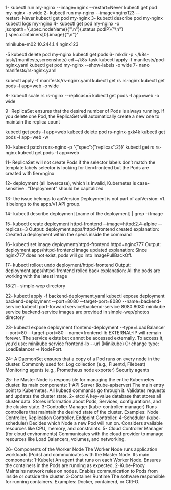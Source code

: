 1-
kubectl run my-nginx --image=nginx --restart=Never
kubectl get pod my-nginx -o wide
2-
kubectl run my-nginx --image=nginx123 --restart=Never
kubectl get pod my-nginx
3-
kubectl describe pod my-nginx
kubectl logs my-nginx
4-
kubectl get pod my-nginx -o jsonpath='{.spec.nodeName}{"\n"}{.status.podIP}{"\n"}{.spec.containers[0].image}{"\n"}'

minikube-m02
10.244.1.4
nginx123

-5
kubectl delete pod my-nginx
kubectl get pods
6-
mkdir -p ~/k8s-task/{manifests,screenshots}
cd ~/k8s-task
kubectl apply -f manifests/pod-nginx.yaml
kubectl get pod my-nginx --show-labels -o wide
7-
nano manifests/rs-nginx.yaml

kubectl apply -f manifests/rs-nginx.yaml
kubectl get rs rs-nginx
kubectl get pods -l app=web -o wide


8-
kubectl scale rs rs-nginx --replicas=5
kubectl get pods -l app=web -o wide

9-
ReplicaSet ensures that the desired number of Pods is always running.
If you delete one Pod, the ReplicaSet will automatically create a new one to maintain the replica count

kubectl get pods -l app=web
kubectl delete pod rs-nginx-gxk4k
kubectl get pods -l app=web -w

10-
kubectl patch rs rs-nginx -p '{"spec":{"replicas":2}}'
kubectl get rs rs-nginx
kubectl get pods -l app=web

11-
ReplicaSet will not create Pods if the selector labels don’t match the template labels
selector is looking for tier=frontend but the Pods are created with tier=nginx

12- 
deployment (all lowercase), which is invalid, Kubernetes is case-sensitive . "Deployment" should be capitalized

13-
 the issue belongs to apiVersion Deployment is not part of apiVersion: v1. It belongs to the apps/v1 API group.

14- 
kubectl describe deployment [name of the deployment] | grep -i Image

15-
kubectl create deployment httpd-frontend --image=httpd:2.4-alpine --replicas=3 Output: deployment.apps/httpd-frontend created explanation: Created a deployment within the specs inside the command

16- 
kubectl set image deployment/httpd-frontend httpd=nginx777 Output: deployment.apps/httpd-frontend image updated explanation: Since nginx777 does not exist, pods will go into ImagePullBackOff.

17-
kubectl rollout undo deployment/httpd-frontend Output: deployment.apps/httpd-frontend rolled back explanation: All the pods are working with the latest image

18:21 - simple-wep directory

22-
kubectl apply -f backend-deployment.yaml
kubectl expose deployment backend-deployment --port=8080 --target-port=8080 --name=backend-service
kubectl port-forward service/backend-service 8080:8080
minikube service backend-service
images are provided in simple-wep/photos directory

23-
kubectl expose deployment frontend-deployment --type=LoadBalancer --port=80 --target-port=80 --name=frontend-lb
EXTERNAL-IP will remain <pending> forever.
The service exists but cannot be accessed externally.
To access it, you’d use:
minikube service frontend-lb --url (Minikube)
Or change type: LoadBalancer → NodePort.

24-
 A DaemonSet ensures that a copy of a Pod runs on every node in the cluster.
Commonly used for:
Log collection (e.g., Fluentd, Filebeat)
Monitoring agents (e.g., Prometheus node exporter)
Security agents


25-
he Master Node is responsible for managing the entire Kubernetes cluster. Its main components:
1-API Server (kube-apiserver)
The main entry point to Kubernetes.
All kubectl commands go through it.
Validates requests and updates the cluster state.
2- etcd
A key-value database that stores all cluster data.
Stores information about Pods, Services, configurations, and the cluster state.
3-Controller Manager (kube-controller-manager)
Runs controllers that maintain the desired state of the cluster.
Examples: Node Controller, Replication Controller, Endpoint Controller.
4-Scheduler (kube-scheduler)
Decides which Node a new Pod will run on.
Considers available resources like CPU, memory, and constraints.
5- Cloud Controller Manager (for cloud environments)
 Communicates with the cloud provider to manage resources like Load Balancers, volumes, and networking.

26- Components of the Worker Node
The Worker Node runs application workloads (Pods) and communicates with the Master Node. Its main components:
1-Kubelet
An agent that runs on each Worker Node.
Ensures the containers in the Pods are running as expected.
2-Kube-Proxy
Maintains network rules on nodes.
Enables communication to Pods from inside or outside the cluster.
3-Container Runtime
The software responsible for running containers.
Examples: Docker, containerd, or CRI-O.
